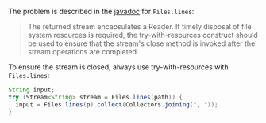 The problem is described in the [javadoc] for `Files.lines`:

> The returned stream encapsulates a Reader. If timely disposal of file system
> resources is required, the try-with-resources construct should be used to
> ensure that the stream's close method is invoked after the stream operations
> are completed.

[javadoc]: https://docs.oracle.com/javase/8/docs/api/java/nio/file/Files.html#lines-java.nio.file.Path-java.nio.charset.Charset-

To ensure the stream is closed, always use try-with-resources with
`Files.lines`:

```java
String input;
try (Stream<String> stream = Files.lines(path)) {
  input = Files.lines(p).collect(Collectors.joining(", "));
}
```
